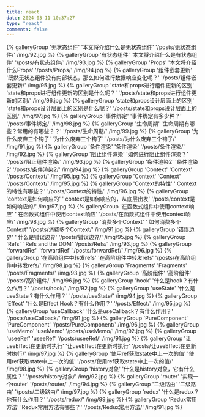 ```yaml
---
title: react
date: 2024-03-11 10:37:27
type: "react"
comments: false
---
```

<!-- 只需要在新增的页面中加入tags:标签名  即可 -->
<!-- 
name：图库名字
description：图库描述
link：连接到对应相册的地址
img-url：图库封面的地址
 -->
<div class="gallery-group-main">
{% galleryGroup '无状态组件' '本文将介绍什么是无状态组件' '/posts/无状态组件/' /img/92.jpg %}
{% galleryGroup '有状态组件' '本文将介绍什么是有状态组件' '/posts/有状态组件/' /img/93.jpg %}
{% galleryGroup 'Props' '本文将介绍什么Props' '/posts/Props/' /img/94.jpg %}
{% galleryGroup '组件嵌套更新' '既然无状态组件没有内部状态，那么如何进行数据响应变化呢？' '/posts/组件嵌套更新/' /img/95.jpg %}
{% galleryGroup 'state和props进行组件更新的区别' 'state和props进行组件更新的区别是什么呢？' '/posts/state和props进行组件更新的区别/' /img/96.jpg %}
{% galleryGroup 'state和props设计层面上的区别' 'state和props设计层面上的区别是什么呢？' '/posts/state和props设计层面上的区别/' /img/97.jpg %}
{% galleryGroup '事件绑定' '事件绑定有多少种？' '/posts/事件绑定/' /img/98.jpg %}
{% galleryGroup '生命周期' '生命周期有哪些？常用的有哪些？？' '/posts/生命周期/' /img/99.jpg %}
{% galleryGroup '为什么废弃三个钩子' '为什么废弃三个钩子' '/posts/为什么废弃三个钩子/' /img/91.jpg %}
{% galleryGroup '条件渲染' '条件渲染' '/posts/条件渲染/' /img/92.jpg %}
{% galleryGroup '阻止组件渲染' '如何进行阻止组件渲染？' '/posts/阻止组件渲染/' /img/93.jpg %}
{% galleryGroup '条件渲染2' '条件渲染2' '/posts/条件渲染2/' /img/94.jpg %}
{% galleryGroup 'Context' 'Context' '/posts/Context/' /img/95.jpg %}
{% galleryGroup 'Context' 'Context' '/posts/Context/' /img/95.jpg %}
{% galleryGroup 'Context的特性' ' Context的特性有哪些？' '/posts/Context的特性/' /img/96.jpg %}
{% galleryGroup 'context是如何响应的' ' context是如何响应的，从底层出发' '/posts/context是如何响应的/' /img/97.jpg %}
{% galleryGroup '在函数式组件中使用context响应' ' 在函数式组件中使用context响应' '/posts/在函数式组件中使用context响应/' /img/98.jpg %}
{% galleryGroup '消费多个Context' ' 如何消费多个Context' '/posts/消费多个Context/' /img/91.jpg %}
{% galleryGroup '错误边界' ' 什么是错误边界' '/posts/错误边界/' /img/95.jpg %}
{% galleryGroup 'Refs' ' Refs and the DOM' '/posts/Refs/' /img/93.jpg %}
{% galleryGroup 'forwardRef' 'forwardRef' '/posts/forwardRef/' /img/96.jpg %}
{% galleryGroup '在高阶组件中转发refs' '在高阶组件中转发refs' '/posts/在高阶组件中转发refs/' /img/98.jpg %}
{% galleryGroup 'Fragments' 'Fragments' '/posts/Fragments/' /img/93.jpg %}
{% galleryGroup '高阶组件' '高阶组件' '/posts/高阶组件/' /img/96.jpg %}
{% galleryGroup 'hook' '什么是hook？有什么作用？' '/posts/hook/' /img/92.jpg %}
{% galleryGroup 'useState' '什么是useState？有什么作用？' '/posts/useState/' /img/94.jpg %}
{% galleryGroup 'Effect' '什么是Effect Hook？有什么作用？' '/posts/Effect/' /img/95.jpg %}
{% galleryGroup 'useCallback' '什么是useCallback？有什么作用？' '/posts/useCallback/' /img/91.jpg %}
{% galleryGroup 'PureComponent' 'PureComponent' '/posts/PureComponent/' /img/96.jpg %}
{% galleryGroup 'useMemo' 'useMemo' '/posts/useMemo/' /img/92.jpg %}
{% galleryGroup 'useeRef' 'useeRef' '/posts/useeRef/' /img/91.jpg %}
{% galleryGroup '让useEffect在更新时执行' '让useEffect在更新时执行' '/posts/让useEffect在更新时执行/' /img/97.jpg %}
{% galleryGroup '使用ref获取state中上一次的值' '使用ref获取state中上一次的值' '/posts/使用ref获取state中上一次的值/' /img/98.jpg %}
{% galleryGroup 'history对象' '什么是history对象，它有什么属性？' '/posts/history对象/' /img/92.jpg %}
{% galleryGroup 'router' '实现一个router' '/posts/router/' /img/94.jpg %}
{% galleryGroup '二级路由' '二级路由' '/posts/二级路由/' /img/97.jpg %}
{% galleryGroup 'redux' '什么是redux？他有什么作用？' '/posts/redux/' /img/99.jpg %}
{% galleryGroup 'Redux常用方法' 'Redux常用方法有哪些？' '/posts/Redux常用方法/' /img/91.jpg %}

</div>
